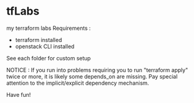 # tfLabs
my terraform labs
Requirements :
 - terraform installed
 - openstack CLI installed

See each folder for custom setup

NOTICE : If you run into problems requiring you to run "terraform apply" twice or more, it is likely some depends_on are missing. Pay special attention to the implicit/explicit dependency mechanism.

Have fun!
